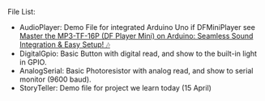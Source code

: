 File List:
* AudioPlayer: Demo File for integrated Arduino Uno if DFMiniPlayer see [Master the MP3-TF-16P (DF Player Mini) on Arduino: Seamless Sound Integration & Easy Setup! 🎶](https://www.youtube.com/watch?v=PBdqgHj_AkU)
* DigitalGpio: Basic Button with digital read, and show to the built-in light in GPIO.
* AnalogSerial: Basic Photoresistor with analog read, and show to serial monitor (9600 baud).
* StoryTeller: Demo file for project we learn today (15 April)
